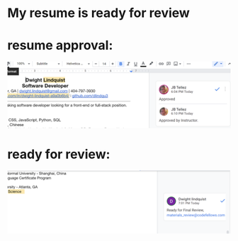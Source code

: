 # My resume is ready for review

# resume approval: 
![alt image](./static/resume_approval.png)

# ready for review: 
![alt image](./static/ready_for_review.png)